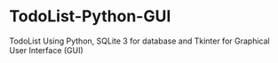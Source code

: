 # TodoList-Python-GUI
TodoList Using Python, SQLite 3 for database and Tkinter for Graphical User Interface (GUI)
